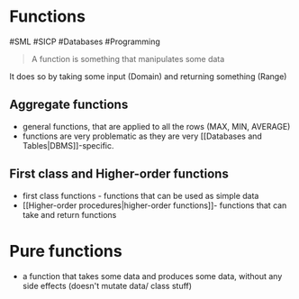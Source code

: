 # Functions

#SML #SICP #Databases #Programming

> A function is something that manipulates some data

It does so by taking some input (Domain) and returning something (Range)

## Aggregate functions

- general functions, that are applied to all the rows (MAX, MIN, AVERAGE)
- functions are very problematic as they are very [[Databases and Tables|DBMS]]-specific.

## First class and Higher-order functions

- first class functions - functions that can be used as simple data
- [[Higher-order procedures|higher-order functions]]- functions that can take and return functions

# Pure functions

- a function that takes some data and produces some data, without any side effects (doesn't mutate data/ class stuff)
